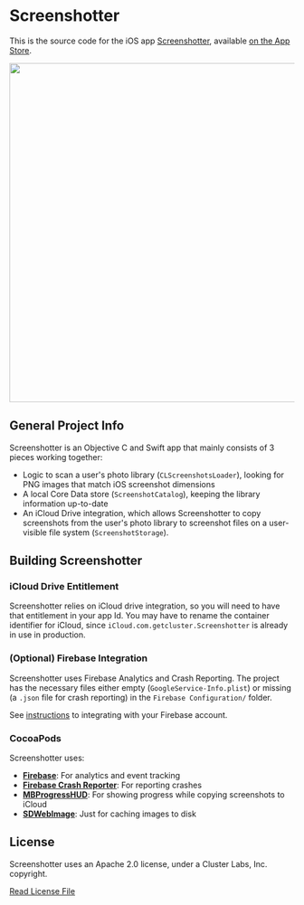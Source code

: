 # Screenshotter

This is the source code for the iOS app [Screenshotter](http://screenshotter.net/), available [on the App Store](https://itunes.apple.com/us/app/screenshotter-organize-manage/id826596892?mt=8).

<p align="center"><img style="height:600px;width:auto" src="http://screenshotter.net/lib/images/iphone.png"/></p>

## General Project Info

Screenshotter is an Objective C and Swift app that mainly consists of 3 pieces working together:

* Logic to scan a user's photo library (`CLScreenshotsLoader`), looking for PNG images that match iOS screenshot dimensions
* A local Core Data store (`ScreenshotCatalog`), keeping the library information up-to-date
* An iCloud Drive integration, which allows Screenshotter to copy screenshots from the user's photo library to screenshot files on a user-visible file system (`ScreenshotStorage`).

## Building Screenshotter

### iCloud Drive Entitlement
Screenshotter relies on iCloud drive integration, so you will need to have that entitlement in your app Id. You may have to rename the container identifier for iCloud, since `iCloud.com.getcluster.Screenshotter` is already in use in production.

### (Optional) Firebase Integration
Screenshotter uses Firebase Analytics and Crash Reporting. The project has the necessary files either empty (`GoogleService-Info.plist`) or missing (a `.json` file for crash reporting) in the `Firebase Configuration/` folder. 

See [instructions](https://github.com/LaunchKit/screenshotter/blob/master/Screenshotter/Screenshotter/Analytics/Firebase%20Configuration/Instructions.md) to integrating with your Firebase account.

### CocoaPods
Screenshotter uses:

* **[Firebase](https://cocoapods.org/pods/Firebase)**: For analytics and event tracking
* **[Firebase Crash Reporter](https://cocoapods.org/pods/FirebaseCrash)**: For reporting crashes
* **[MBProgressHUD](https://cocoapods.org/pods/MBProgressHUD)**: For showing progress while copying screenshots to iCloud
* **[SDWebImage](https://cocoapods.org/pods/SDWebImage)**: Just for caching images to disk

## License
Screenshotter uses an Apache 2.0 license, under a Cluster Labs, Inc. copyright.

[Read License File](https://github.com/LaunchKit/screenshotter/blob/master/LICENSE)
